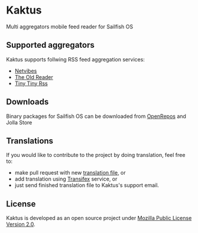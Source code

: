# Kaktus

Multi aggregators mobile feed reader for Sailfish OS

## Supported aggregators

Kaktus supports follwing RSS feed aggregation services:
- [Netvibes](http://www.netvibes.com/)
- [The Old Reader](https://theoldreader.com/)
- [Tiny Tiny Rss](https://tt-rss.org)

## Downloads

Binary packages for Sailfish OS can be downloaded
from [OpenRepos](https://openrepos.net/content/mkiol/kaktus) and Jolla Store

## Translations

If you would like to contribute to the project by doing translation, feel free to:
* make pull request with new [translation file](https://github.com/mkiol/kaktus/tree/master/translations), or
* add translation using [Transifex](https://www.transifex.com/mkiol/kaktus/) service, or
* just send finished translation file to Kaktus's support email.

## License

Kaktus is developed as an open source project under [Mozilla Public License Version 2.0](https://www.mozilla.org/MPL/2.0/).

